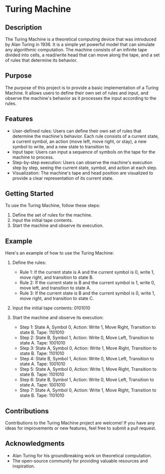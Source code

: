 
# Turing Machine

## Description
The Turing Machine is a theoretical computing device that was introduced by Alan Turing in 1936. It is a simple yet powerful model that can simulate any algorithmic computation. The machine consists of an infinite tape divided into cells, a read/write head that can move along the tape, and a set of rules that determine its behavior.

## Purpose
The purpose of this project is to provide a basic implementation of a Turing Machine. It allows users to define their own set of rules and input, and observe the machine's behavior as it processes the input according to the rules.

## Features
- User-defined rules: Users can define their own set of rules that determine the machine's behavior. Each rule consists of a current state, a current symbol, an action (move left, move right, or stay), a new symbol to write, and a new state to transition to.
- Input tape: Users can input a sequence of symbols on the tape for the machine to process.
- Step-by-step execution: Users can observe the machine's execution step by step, seeing the current state, symbol, and action at each step.
- Visualization: The machine's tape and head position are visualized to provide a clear representation of its current state.

## Getting Started
To use the Turing Machine, follow these steps:
1. Define the set of rules for the machine.
2. Input the initial tape contents.
3. Start the machine and observe its execution.

## Example
Here's an example of how to use the Turing Machine:

1. Define the rules:
   - Rule 1: If the current state is A and the current symbol is 0, write 1, move right, and transition to state B.
   - Rule 2: If the current state is B and the current symbol is 1, write 0, move left, and transition to state A.
   - Rule 3: If the current state is B and the current symbol is 0, write 1, move right, and transition to state C.

2. Input the initial tape contents: 0101010

3. Start the machine and observe its execution:
   - Step 1: State A, Symbol 0, Action: Write 1, Move Right, Transition to state B. Tape: 1101010
   - Step 2: State B, Symbol 1, Action: Write 0, Move Left, Transition to state A. Tape: 1001010
   - Step 3: State A, Symbol 0, Action: Write 1, Move Right, Transition to state B. Tape: 1101010
   - Step 4: State B, Symbol 1, Action: Write 0, Move Left, Transition to state A. Tape: 1001010
   - Step 5: State A, Symbol 0, Action: Write 1, Move Right, Transition to state B. Tape: 1101010
   - Step 6: State B, Symbol 1, Action: Write 0, Move Left, Transition to state A. Tape: 1001010
   - Step 7: State A, Symbol 0, Action: Write 1, Move Right, Transition to state B. Tape: 1101010

## Contributions
Contributions to the Turing Machine project are welcome! If you have any ideas for improvements or new features, feel free to submit a pull request.

## Acknowledgments
- Alan Turing for his groundbreaking work on theoretical computation.
- The open-source community for providing valuable resources and inspiration.
